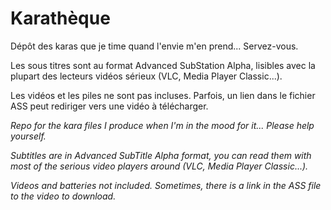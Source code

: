 # Karathèque

Dépôt des karas que je time quand l'envie m'en prend... Servez-vous.

Les sous titres sont au format Advanced SubStation Alpha, lisibles avec la plupart des lecteurs vidéos sérieux (VLC, Media Player Classic...).

Les vidéos et les piles ne sont pas incluses. Parfois, un lien dans le fichier ASS peut rediriger vers une vidéo à télécharger.

*Repo for the kara files I produce when I'm in the mood for it... Please help yourself.*

*Subtitles are in Advanced SubTitle Alpha format, you can read them with most of the serious video players around (VLC, Media Player Classic...).*

*Videos and batteries not included. Sometimes, there is a link in the ASS file to the video to download.*
